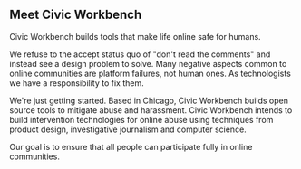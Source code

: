 ## Meet Civic Workbench

Civic Workbench builds tools that make life online safe for humans.

We refuse to the accept status quo of "don't read the comments" and instead see a design problem to solve. Many negative aspects common to online communities are platform failures, not human ones. As technologists we have a responsibility to fix them.

We're just getting started. Based in Chicago, Civic Workbench builds open source tools to mitigate abuse and harassment. Civic Workbench intends to build intervention technologies for online abuse using techniques from product design, investigative journalism and computer science.

Our goal is to ensure that all people can participate fully in online communities.